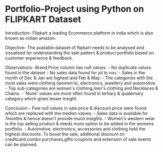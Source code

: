 # Portfolio-Project using Python on FLIPKART Dataset

Introduction- Flipkart a leading Ecommerce platform in india which is also known as indian amazon. 

Objective- The available dataset of flipkart needs to be analysed and visualised for understanding the sale pattern & product  portfolio based on customer experience & feedback.

Observations- Brand,Price column has null values.
            - No duplicate values found in the dataset
            - No sales data found for jul to nov.
            - Sales in the month of Dec & Jan are highest and Feb & May.
            - The categories with the most sales were clothing (women's), electronics, jewellery and automotive.
            - Top sub-categories are women's clothing,men's clothing and Necklaces & Chains.
            - 'None' values are more often found in tertiary & quaternary category which gives lesser insight.
            
Conclusion   - Few null values in sale price & discount price were found which are replaced with the median values.
               - Sales data is available for 7months & hence doesn't provide much insights.
               - Women's western wear is the top selling product & needs more option to be added in the womens portfolio.
               - Automotive, electronics, accessories and clothing held the highest discounts. To boost the sale, additional
                 discount on creditcard,combo purchases,gifts-coupons and extension of sale events can be planned.

